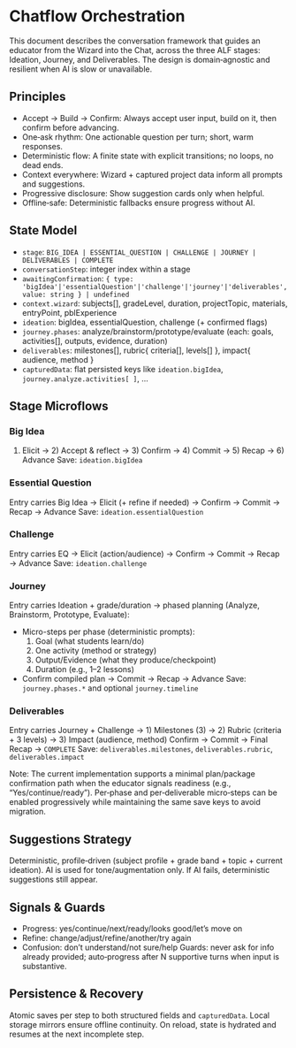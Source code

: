 # Chatflow Orchestration

This document describes the conversation framework that guides an educator from the Wizard into the Chat, across the three ALF stages: Ideation, Journey, and Deliverables. The design is domain‑agnostic and resilient when AI is slow or unavailable.

## Principles
- Accept → Build → Confirm: Always accept user input, build on it, then confirm before advancing.
- One‑ask rhythm: One actionable question per turn; short, warm responses.
- Deterministic flow: A finite state with explicit transitions; no loops, no dead ends.
- Context everywhere: Wizard + captured project data inform all prompts and suggestions.
- Progressive disclosure: Show suggestion cards only when helpful.
- Offline‑safe: Deterministic fallbacks ensure progress without AI.

## State Model
- `stage`: `BIG_IDEA | ESSENTIAL_QUESTION | CHALLENGE | JOURNEY | DELIVERABLES | COMPLETE`
- `conversationStep`: integer index within a stage
- `awaitingConfirmation`: `{ type: 'bigIdea'|'essentialQuestion'|'challenge'|'journey'|'deliverables', value: string } | undefined`
- `context.wizard`: subjects[], gradeLevel, duration, projectTopic, materials, entryPoint, pblExperience
- `ideation`: bigIdea, essentialQuestion, challenge (+ confirmed flags)
- `journey.phases`: analyze/brainstorm/prototype/evaluate (each: goals, activities[], outputs, evidence, duration)
- `deliverables`: milestones[], rubric{ criteria[], levels[] }, impact{ audience, method }
- `capturedData`: flat persisted keys like `ideation.bigIdea`, `journey.analyze.activities[ ]`, ...

## Stage Microflows
### Big Idea
1) Elicit → 2) Accept & reflect → 3) Confirm → 4) Commit → 5) Recap → 6) Advance
Save: `ideation.bigIdea`

### Essential Question
Entry carries Big Idea → Elicit (+ refine if needed) → Confirm → Commit → Recap → Advance
Save: `ideation.essentialQuestion`

### Challenge
Entry carries EQ → Elicit (action/audience) → Confirm → Commit → Recap → Advance
Save: `ideation.challenge`

### Journey
Entry carries Ideation + grade/duration → phased planning (Analyze, Brainstorm, Prototype, Evaluate):
- Micro-steps per phase (deterministic prompts):
  1) Goal (what students learn/do)
  2) One activity (method or strategy)
  3) Output/Evidence (what they produce/checkpoint)
  4) Duration (e.g., 1–2 lessons)
- Confirm compiled plan → Commit → Recap → Advance
Save: `journey.phases.*` and optional `journey.timeline`

### Deliverables
Entry carries Journey + Challenge → 1) Milestones (3) → 2) Rubric (criteria + 3 levels) → 3) Impact (audience, method)
Confirm → Commit → Final Recap → `COMPLETE`
Save: `deliverables.milestones`, `deliverables.rubric`, `deliverables.impact`

Note: The current implementation supports a minimal plan/package confirmation path when the educator signals readiness (e.g., “Yes/continue/ready”). Per‑phase and per‑deliverable micro‑steps can be enabled progressively while maintaining the same save keys to avoid migration.

## Suggestions Strategy
Deterministic, profile‑driven (subject profile + grade band + topic + current ideation). AI is used for tone/augmentation only. If AI fails, deterministic suggestions still appear.

## Signals & Guards
- Progress: yes/continue/next/ready/looks good/let’s move on
- Refine: change/adjust/refine/another/try again
- Confusion: don’t understand/not sure/help
Guards: never ask for info already provided; auto‑progress after N supportive turns when input is substantive.

## Persistence & Recovery
Atomic saves per step to both structured fields and `capturedData`. Local storage mirrors ensure offline continuity. On reload, state is hydrated and resumes at the next incomplete step.
